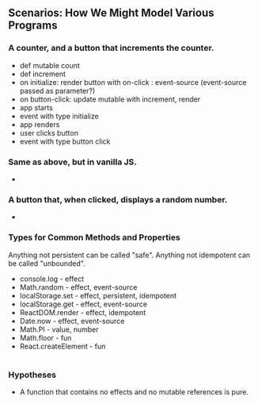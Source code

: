 ## Scenarios: How We Might Model Various Programs

### A counter, and a button that increments the counter.

- def mutable count
- def increment
- on initialize: render button with on-click : event-source (event-source passed as parameter?)
- on button-click: update mutable with increment, render 
- app starts
- event with type initialize
- app renders
- user clicks button
- event with type button click

### Same as above, but in vanilla JS.

- 

### A button that, when clicked, displays a random number.

- 

### Types for Common Methods and Properties

Anything not persistent can be called "safe".
Anything not idempotent can be called "unbounded".

- console.log - effect 
- Math.random - effect, event-source
- localStorage.set - effect, persistent, idempotent
- localStorage.get - effect, event-source
- ReactDOM.render - effect, idempotent
- Date.now - effect, event-source
- Math.PI - value, number
- Math.floor - fun
- React.createElement - fun

#

### Hypotheses

- A function that contains no effects and no mutable references is pure.